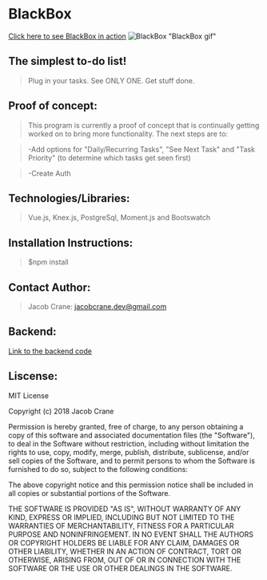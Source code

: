 # BlackBox
[Click here to see BlackBox in action](http://black-box-app.surge.sh/#/)
![BlackBox](http://adhesive-property.surge.sh/static/img/Blackbox.664eaa6.gif) "BlackBox gif"

## The simplest to-do list!
>Plug in your tasks.
>See ONLY ONE.
>Get stuff done.

## Proof of concept:
>This program is currently a proof of concept that is continually getting worked on to bring more functionality.
>The next steps are to:

>-Add options for "Daily/Recurring Tasks", "See Next Task" and "Task Priority" (to determine which tasks get seen first)

>-Create Auth

## Technologies/Libraries:
>Vue.js, Knex.js, PostgreSql, Moment.js and Bootswatch

## Installation Instructions:
>$npm install

## Contact Author:
>Jacob Crane: jacobcrane.dev@gmail.com

## Backend:
[Link to the backend code](https://github.com/craneswalker/blackbox_backend)

## Liscense: 

MIT License

Copyright (c) 2018 Jacob Crane

Permission is hereby granted, free of charge, to any person obtaining a copy
of this software and associated documentation files (the "Software"), to deal
in the Software without restriction, including without limitation the rights
to use, copy, modify, merge, publish, distribute, sublicense, and/or sell
copies of the Software, and to permit persons to whom the Software is
furnished to do so, subject to the following conditions:

The above copyright notice and this permission notice shall be included in all
copies or substantial portions of the Software.

THE SOFTWARE IS PROVIDED "AS IS", WITHOUT WARRANTY OF ANY KIND, EXPRESS OR
IMPLIED, INCLUDING BUT NOT LIMITED TO THE WARRANTIES OF MERCHANTABILITY,
FITNESS FOR A PARTICULAR PURPOSE AND NONINFRINGEMENT. IN NO EVENT SHALL THE
AUTHORS OR COPYRIGHT HOLDERS BE LIABLE FOR ANY CLAIM, DAMAGES OR OTHER
LIABILITY, WHETHER IN AN ACTION OF CONTRACT, TORT OR OTHERWISE, ARISING FROM,
OUT OF OR IN CONNECTION WITH THE SOFTWARE OR THE USE OR OTHER DEALINGS IN THE
SOFTWARE.



